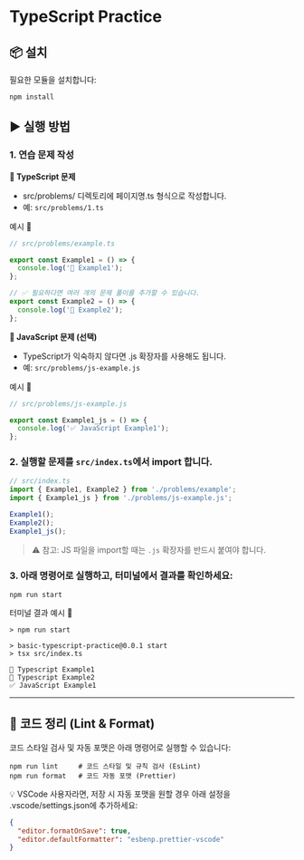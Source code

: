 # TypeScript Practice

## 📦 설치

필요한 모듈을 설치합니다:

```shell
npm install
```

## ▶ 실행 방법

### 1. 연습 문제 작성

**📌 TypeScript 문제**

- src/problems/ 디렉토리에 페이지명.ts 형식으로 작성합니다.
- 예: `src/problems/1.ts`

예시 🔽

```ts
// src/problems/example.ts

export const Example1 = () => {
  console.log('🚀 Example1');
};

// ✅ 필요하다면 여러 개의 문제 풀이를 추가할 수 있습니다.
export const Example2 = () => {
  console.log('🚀 Example2');
};
```

**📌 JavaScript 문제 (선택)**

- TypeScript가 익숙하지 않다면 .js 확장자를 사용해도 됩니다.
- 예: `src/problems/js-example.js`

예시 🔽

```js
// src/problems/js-example.js

export const Example1_js = () => {
  console.log('✅ JavaScript Example1');
};
```

### 2. 실행할 문제를 `src/index.ts`에서 import 합니다.

```ts
// src/index.ts
import { Example1, Example2 } from './problems/example';
import { Example1_js } from './problems/js-example.js';

Example1();
Example2();
Example1_js();
```

> ⚠️ 참고: JS 파일을 import할 때는 `.js` 확장자를 반드시 붙여야 합니다.

### 3. 아래 명령어로 실행하고, 터미널에서 결과를 확인하세요:

```shell
npm run start
```

터미널 결과 예시 🔽

```shell
> npm run start

> basic-typescript-practice@0.0.1 start
> tsx src/index.ts

🚀 Typescript Example1
🚀 Typescript Example2
✅ JavaScript Example1
```

---

## 🔧 코드 정리 (Lint & Format)

코드 스타일 검사 및 자동 포맷은 아래 명령어로 실행할 수 있습니다:

```shell
npm run lint     # 코드 스타일 및 규칙 검사 (EsLint)
npm run format   # 코드 자동 포맷 (Prettier)
```

💡 VSCode 사용자라면, 저장 시 자동 포맷을 원할 경우 아래 설정을 .vscode/settings.json에 추가하세요:

```json
{
  "editor.formatOnSave": true,
  "editor.defaultFormatter": "esbenp.prettier-vscode"
}
```
